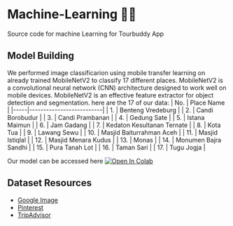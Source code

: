 # Machine-Learning 👨‍💻
Source code for machine Learning for Tourbuddy App

Model Building
--
We performed image classificarion using mobile transfer learning on already trained MobileNetV2 to classify 17 different places. MobileNetV2 is a convolutional neural network (CNN) architecture designed to work well on mobile devices. MobileNetV2 is an effective feature extractor for object detection and segmentation. here are the 17 of our data:
| No. | Place Name                  |
|-----|--------------------------|
| 1.  | Benteng Vredeburg        |
| 2.  | Candi Borobudur          |
| 3.  | Candi Prambanan          |
| 4.  | Gedung Sate              |
| 5.  | Istana Maimun            |
| 6.  | Jam Gadang               |
| 7.  | Kedaton Kesultanan Ternate |
| 8.  | Kota Tua                 |
| 9.  | Lawang Sewu              |
| 10. | Masjid Baiturrahman Aceh |
| 11. | Masjid Istiqlal          |
| 12. | Masjid Menara Kudus      |
| 13. | Monas                    |
| 14. | Monumen Bajra Sandhi     |
| 15. | Pura Tanah Lot           |
| 16. | Taman Sari               |
| 17. | Tugu Jogja               |

Our model can be accessed here <a target="_blank" href="https://colab.research.google.com/github/Kamiladine/TourBuddy-Machine-Learning/blob/035d55f48b8f5d3302c91aa0b70a67f0b43df7ac/TourBuddyModel.ipynb">
  <img src="https://colab.research.google.com/assets/colab-badge.svg" alt="Open In Colab"/>
</a>

Dataset Resources
--
- [Google Image](https://images.google.com/)
- [Pinterest](https://id.pinterest.com/)
- [TripAdvisor](https://www.tripadvisor.co.id/)


